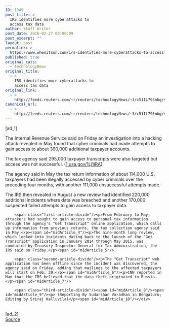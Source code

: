 ```yaml
---
ID: 1349
post_title: >
  IRS identifies more cyberattacks to
  access tax data
author: Staff Writer
post_date: 2016-02-27 00:00:09
post_excerpt: ""
layout: post
permalink: >
  https://www.whenitson.com/irs-identifies-more-cyberattacks-to-access-tax-data/
published: true
original_cats:
  - technologyNews
original_title:
  - >
    IRS identifies more cyberattacks to
    access tax data
original_link:
  - >
    http://feeds.reuters.com/~r/reuters/technologyNews/~3/c51IL795mbg/story01.htm
canonical_url:
  - >
    http://feeds.reuters.com/~r/reuters/technologyNews/~3/c51IL795mbg/story01.htm
---
```

 [ad_1]
<br><div id="articleText">
<span id="midArticle_start"/>

<span class="focusParagraph" readability="5"><p><span class="articleLocatio&lt;/span&gt;n">The Internal Revenue Service said on Friday an investigation into a hacking attack revealed in May found that cyber criminals had made attempts to gain access to about 390,000 additional taxpayer accounts.</span></p></span><span id="midArticle_0"/><p>The tax agency said 295,000 taxpayer transcripts were also targeted but access was not successful. (<a href="http://1.usa.gov/1Lj1iRA">1.usa.gov/1Lj1iRA</a>)</p><span id="midArticle_1"/><p>The agency said in May the tax return information of about 114,000 U.S. taxpayers had been illegally accessed by cyber criminals over the preceding four months, with another 111,000 unsuccessful attempts made.</p><span id="midArticle_2"/><p>The IRS then revealed in August a new review had identified 220,000 additional incidents where data was breached and another 170,000 suspected failed attempts to gain access to taxpayer data.</p><span id="midArticle_3"/>
        
        <span class="first-article-divide"/><p>From February to May, attackers had sought to gain access to personal tax information through the agency's "Get Transcript" online application, which calls up information from previous returns, the tax collection agency said in May.</p><span id="midArticle_4"/><p>The nine-month long review, which looked into incidents dating back to the launch of the "Get Transcript" application in January 2014 through May 2015, was conducted by Treasury Inspector General for Tax Administration, the IRS said on Friday.</p><span id="midArticle_5"/>
        
        <span class="second-article-divide"/><p>The "Get Transcript" web application has been offline since the incident was discovered, the agency said on Friday, adding that mailings to the affected taxpayers will start on Feb. 29.</p><span id="midArticle_6"/><p>CNN reported in May that the IRS believed that the data theft originated in Russia.   </p><span id="midArticle_7"/>
        
        <span class="third-article-divide"/><span id="midArticle_8"/><span id="midArticle_9"/><p> (Reporting By Sudarshan Varadhan in Bengaluru; Editing by Sriraj Kalluvila)</p><span id="midArticle_10"/></div>
<br>[ad_2]
<br><a href="http://feeds.reuters.com/~r/reuters/technologyNews/~3/c51IL795mbg/story01.htm">Source </a>